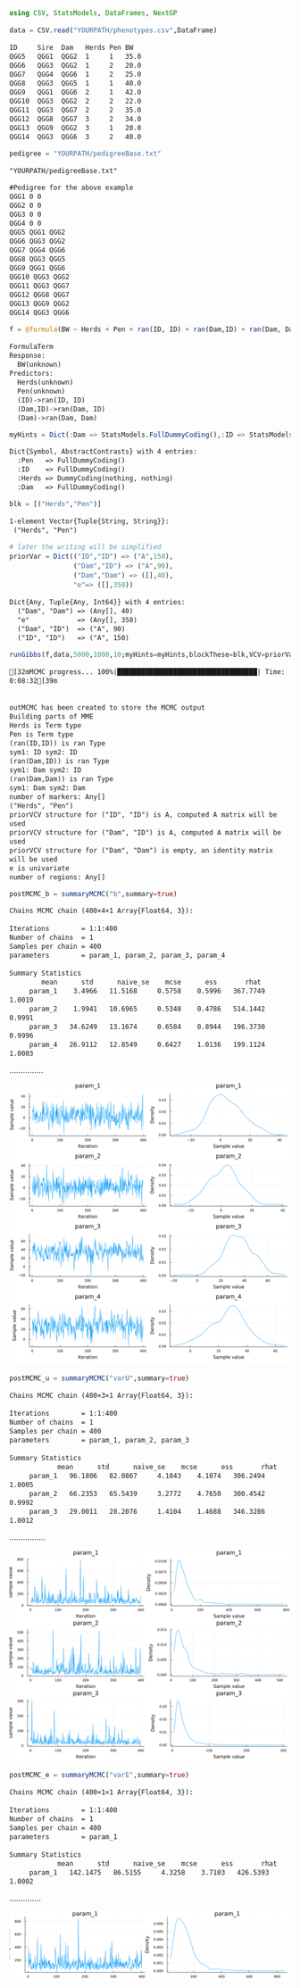 

```julia
using CSV, StatsModels, DataFrames, NextGP
```

```julia
data = CSV.read("YOURPATH/phenotypes.csv",DataFrame)
```

```text
ID     Sire  Dam   Herds Pen BW
QGG5   QGG1  QGG2  1     1   35.0
QGG6   QGG3  QGG2  1     2   20.0
QGG7   QGG4  QGG6  1     2   25.0
QGG8   QGG3  QGG5  1     1   40.0
QGG9   QGG1  QGG6  2     1   42.0
QGG10  QGG3  QGG2  2     2   22.0
QGG11  QGG3  QGG7  2     2   35.0
QGG12  QGG8  QGG7  3     2   34.0
QGG13  QGG9  QGG2  3     1   20.0
QGG14  QGG3  QGG6  3     2   40.0
```


```julia
pedigree = "YOURPATH/pedigreeBase.txt"
```

    "YOURPATH/pedigreeBase.txt"

```text
#Pedigree for the above example
QGG1 0 0
QGG2 0 0
QGG3 0 0
QGG4 0 0
QGG5 QGG1 QGG2
QGG6 QGG3 QGG2
QGG7 QGG4 QGG6
QGG8 QGG3 QGG5
QGG9 QGG1 QGG6
QGG10 QGG3 QGG2
QGG11 QGG3 QGG7
QGG12 QGG8 QGG7
QGG13 QGG9 QGG2
QGG14 QGG3 QGG6
```


```julia
f = @formula(BW ~ Herds + Pen + ran(ID, ID) + ran(Dam,ID) + ran(Dam, Dam))
```




    FormulaTerm
    Response:
      BW(unknown)
    Predictors:
      Herds(unknown)
      Pen(unknown)
      (ID)->ran(ID, ID)
      (Dam,ID)->ran(Dam, ID)
      (Dam)->ran(Dam, Dam)




```julia
myHints = Dict(:Dam => StatsModels.FullDummyCoding(),:ID => StatsModels.FullDummyCoding(),:Herds => StatsModels.DummyCoding(),:Pen => StatsModels.FullDummyCoding())
```




    Dict{Symbol, AbstractContrasts} with 4 entries:
      :Pen   => FullDummyCoding()
      :ID    => FullDummyCoding()
      :Herds => DummyCoding(nothing, nothing)
      :Dam   => FullDummyCoding()




```julia
blk = [("Herds","Pen")]
```




    1-element Vector{Tuple{String, String}}:
     ("Herds", "Pen")




```julia
# later the writing will be simplified
priorVar = Dict(("ID","ID") => ("A",150),
                ("Dam","ID") => ("A",90),
                ("Dam","Dam") => ([],40),
                "e"=> ([],350))
```




    Dict{Any, Tuple{Any, Int64}} with 4 entries:
      ("Dam", "Dam") => (Any[], 40)
      "e"            => (Any[], 350)
      ("Dam", "ID")  => ("A", 90)
      ("ID", "ID")   => ("A", 150)




```julia
runGibbs(f,data,5000,1000,10;myHints=myHints,blockThese=blk,VCV=priorVar,userPedData=pedigree)
```

    [32mMCMC progress... 100%|███████████████████████████████████| Time: 0:08:32[39m


    outMCMC has been created to store the MCMC output
    Building parts of MME
    Herds is Term type
    Pen is Term type
    (ran(ID,ID)) is ran Type
    sym1: ID sym2: ID
    (ran(Dam,ID)) is ran Type
    sym1: Dam sym2: ID
    (ran(Dam,Dam)) is ran Type
    sym1: Dam sym2: Dam
    number of markers: Any[]
    ("Herds", "Pen")
    priorVCV structure for ("ID", "ID") is A, computed A matrix will be used
    priorVCV structure for ("Dam", "ID") is A, computed A matrix will be used
    priorVCV structure for ("Dam", "Dam") is empty, an identity matrix will be used
    e is univariate
    number of regions: Any[]



```julia
postMCMC_b = summaryMCMC("b",summary=true)
```


    Chains MCMC chain (400×4×1 Array{Float64, 3}):
    
    Iterations        = 1:1:400
    Number of chains  = 1
    Samples per chain = 400
    parameters        = param_1, param_2, param_3, param_4
    
    Summary Statistics
			mean      std      naive_se    mcse      ess       rhat    
         param_1    3.4966   11.5168     0.5758    0.5996   367.7749    1.0019
         param_2    1.9941   10.6965     0.5348    0.4786   514.1442    0.9991
         param_3   34.6249   13.1674     0.6584    0.8944   196.3730    0.9996
         param_4   26.9112   12.8549     0.6427    1.0136   199.1124    1.0003
    
...............



![svg](output_9_1.svg)


```julia
postMCMC_u = summaryMCMC("varU",summary=true)
```

    Chains MCMC chain (400×3×1 Array{Float64, 3}):
    
    Iterations        = 1:1:400
    Number of chains  = 1
    Samples per chain = 400
    parameters        = param_1, param_2, param_3
    
    Summary Statistics
    			mean      std      naive_se    mcse      ess       rhat
         param_1   96.1806   82.0867     4.1043    4.1074   306.2494    1.0005
         param_2   66.2353   65.5439     3.2772    4.7650   300.4542    0.9992
         param_3   29.0011   28.2076     1.4104    1.4688   346.3286    1.0012
    
................



![svg](output_10_1.svg)




```julia
postMCMC_e = summaryMCMC("varE",summary=true)
```


    Chains MCMC chain (400×1×1 Array{Float64, 3}):
    
    Iterations        = 1:1:400
    Number of chains  = 1
    Samples per chain = 400
    parameters        = param_1
    
    Summary Statistics
    			mean      std      naive_se    mcse      ess       rhat
         param_1   142.1475   86.5155     4.3258    3.7103   426.5393    1.0002
    
..............



![svg](output_11_1.svg)




